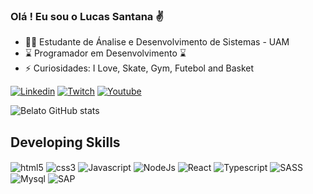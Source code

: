 ### Olá ! Eu sou o Lucas Santana ✌️

<ul> 
    <li>👨‍🎓 Estudante de Ánalise e Desenvolvimento de Sistemas - UAM</li>
    <li>⌛ Programador em Desenvolvimento ⌛</li>
    <li>⚡ Curiosidades: I Love, Skate, Gym, Futebol and Basket</li>
</ul>

[![Linkedin](https://img.shields.io/badge/LinkedIn-0077B5?style=for-the-badge&logo=linkedin&logoColor=white)](https://www.linkedin.com/in/lucas-santana-806517265/)
[![Twitch](https://img.shields.io/badge/Twitch-9146FF?style=for-the-badge&logo=twitch&logoColor=white)](https://www.twitch.tv/liink30)
[![Youtube](https://img.shields.io/badge/YouTube-FF0000?style=for-the-badge&logo=youtube&logoColor=white)](https://www.youtube.com/channel/UCXJAuLpwLVhS4_R5TrgiBuQ)

![Belato GitHub stats](https://github-readme-stats.vercel.app/api?username=llink7&show_icons=true&theme=radical)

## Developing Skills

<div style="display: inline-block">
    <img align="center" src="https://img.shields.io/badge/HTML5-E34F26?style=for-the-badge&logo=html5&logoColor=white" alt="html5"/>
    <img align="center" src="https://img.shields.io/badge/CSS3-1572B6?style=for-the-badge&logo=css3&logoColor=white" alt="css3"/>
    <img align="center" src="https://img.shields.io/badge/JavaScript-F7DF1E?style=for-the-badge&logo=javascript&logoColor=black" alt="Javascript"/>
    <img align="center" src="https://img.shields.io/badge/Node.js-43853D?style=for-the-badge&logo=node.js&logoColor=white" alt="NodeJs"/>
    <img align="center" src="https://img.shields.io/badge/React-20232A?style=for-the-badge&logo=react&logoColor=61DAFB" alt="React"/>
    <img align="center" src="https://img.shields.io/badge/TypeScript-007ACC?style=for-the-badge&logo=typescript&logoColor=white" alt="Typescript"/>
    <img align="center" src="https://img.shields.io/badge/Sass-CC6699?style=for-the-badge&logo=sass&logoColor=white" alt="SASS"/>
    <img align="center" src="https://img.shields.io/badge/MySQL-00000F?style=for-the-badge&logo=mysql&logoColor=white" alt="Mysql"/>
    <img align="center" src="https://img.shields.io/badge/SAP-0FAAFF?style=for-the-badge&logo=sap&logoColor=white" alt="SAP"/>

    
    
    
    
</div>
